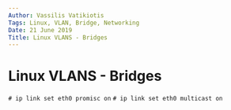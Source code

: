 ```yaml
---
Author: Vassilis Vatikiotis
Tags: Linux, VLAN, Bridge, Networking
Date: 21 June 2019
Title: Linux VLANS - Bridges
---
```


# Linux VLANS - Bridges

`# ip link set eth0 promisc on`
`# ip link set eth0 multicast on`
